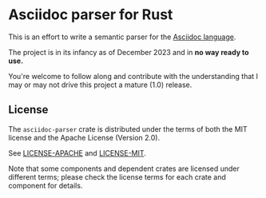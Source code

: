 # Asciidoc parser for Rust

This is an effort to write a semantic parser for the [Asciidoc language](https://docs.asciidoctor.org/asciidoc/latest/). 

The project is in its infancy as of December 2023 and in **no way ready to use.**

You're welcome to follow along and contribute with the understanding that I may or may not drive this project a mature (1.0) release.

## License

The `asciidoc-parser` crate is distributed under the terms of both the MIT license and the Apache License (Version 2.0).

See [LICENSE-APACHE](./LICENSE-APACHE) and [LICENSE-MIT](./LICENSE-MIT).

Note that some components and dependent crates are licensed under different terms; please check the license terms for each crate and component for details.
